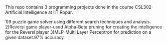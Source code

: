 This repo contains 3 programming projects done in the course CSL302-Artificial Intelligence at IIT Ropar.

1)9 puzzle game solver using different search techniques and analysis.
2)Reversi game player-used Alpha-Beta pruning for creating the intelligence for the Reversi player
3)MLP-Multi Layer Perceptron for prediction on a given dataset.97% accuracy
